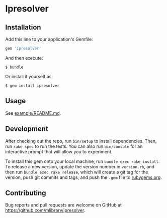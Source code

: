# Ipresolver


## Installation

Add this line to your application's Gemfile:

```ruby
gem 'ipresolver'
```

And then execute:

    $ bundle

Or install it yourself as:

    $ gem install ipresolver

## Usage

See [example/README.md](example/README.md).

## Development

After checking out the repo, run `bin/setup` to install dependencies. Then, run `rake spec` to run the tests. You can also run `bin/console` for an interactive prompt that will allow you to experiment.

To install this gem onto your local machine, run `bundle exec rake install`. To release a new version, update the version number in `version.rb`, and then run `bundle exec rake release`, which will create a git tag for the version, push git commits and tags, and push the `.gem` file to [rubygems.org](https://rubygems.org).

## Contributing

Bug reports and pull requests are welcome on GitHub at https://github.com/mlibrary/ipresolver.
